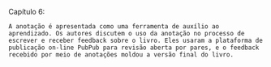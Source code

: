 
Capítulo 6:

    A anotação é apresentada como uma ferramenta de auxílio ao aprendizado. Os autores discutem o uso da anotação no processo de escrever e receber feedback sobre o livro. Eles usaram a plataforma de publicação on-line PubPub para revisão aberta por pares, e o feedback recebido por meio de anotações moldou a versão final do livro.

